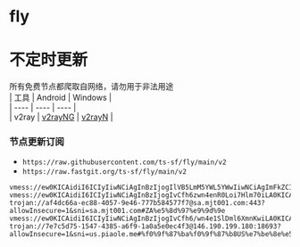 # fly
# 不定时更新
所有免费节点都爬取自网络，请勿用于非法用途  
|  工具  | Android  | Windows  |  
|  ----  | ----   | ----  |  
| v2ray  | [v2rayNG](https://github.com/2dust/v2rayNG/releases) | [v2rayN](https://github.com/2dust/v2rayN/releases) |  
  
### 节点更新订阅  
- `https://raw.githubusercontent.com/ts-sf/fly/main/v2`  
- `https://raw.fastgit.org/ts-sf/fly/main/v2`  
``` 
vmess://ew0KICAidiI6ICIyIiwNCiAgInBzIjogIlVB5LmM5YWL5YWwIiwNCiAgImFkZCI6ICJ3a2xkbWNhdGsuNzY4OTgxMDIueHl6IiwNCiAgInBvcnQiOiAiMjA1MiIsDQogICJpZCI6ICJiZTU0NDhhYi1iY2QzLTM0ZjItYmZmNS04YjIzZjA1ZjFmYzYiLA0KICAiYWlkIjogIjAiLA0KICAic2N5IjogImF1dG8iLA0KICAibmV0IjogIndzIiwNCiAgInR5cGUiOiAibm9uZSIsDQogICJob3N0IjogIndrbGRtY2F0ay43Njg5ODEwMi54eXoiLA0KICAicGF0aCI6ICIvbWlhb3drbCIsDQogICJ0bHMiOiAiIiwNCiAgInNuaSI6ICIiDQp9
vmess://ew0KICAidiI6ICIyIiwNCiAgInBzIjogIvCfh6zwn4enR0Loi7Hlm70iLA0KICAiYWRkIjogInVrLXYycmF5LmZyZWV2bWVzcy5jb20iLA0KICAicG9ydCI6ICI4NDQyIiwNCiAgImlkIjogIjM1Y2FhZTYwLWYyNzMtMTFlZC1hMDViLTAyNDJhYzEyMDAwMyIsDQogICJhaWQiOiAiMCIsDQogICJzY3kiOiAiYXV0byIsDQogICJuZXQiOiAidGNwIiwNCiAgInR5cGUiOiAiaHR0cCIsDQogICJob3N0IjogInp1bGEuaXIiLA0KICAicGF0aCI6ICIvIiwNCiAgInRscyI6ICIiLA0KICAic25pIjogIiINCn0=
trojan://af4dc66a-ec88-4057-9e46-777b584577f7@sa.mjt001.com:443?allowInsecure=1&sni=sa.mjt001.com#ZA%e5%8d%97%e9%9d%9e
vmess://ew0KICAidiI6ICIyIiwNCiAgInBzIjogIvCfh6/wn4e1SlDml6XmnKwiLA0KICAiYWRkIjogInQuY2NjYW8uY3lvdSIsDQogICJwb3J0IjogIjE2NjE3IiwNCiAgImlkIjogImFmNGRjNjZhLWVjODgtNDA1Ny05ZTQ2LTc3N2I1ODQ1NzdmNyIsDQogICJhaWQiOiAiMCIsDQogICJzY3kiOiAiYXV0byIsDQogICJuZXQiOiAid3MiLA0KICAidHlwZSI6ICJub25lIiwNCiAgImhvc3QiOiAidC5jY2Nhby5jeW91IiwNCiAgInBhdGgiOiAiLyIsDQogICJ0bHMiOiAiIiwNCiAgInNuaSI6ICIiDQp9
trojan://7e7c5d75-1547-4385-a6f9-1a0a5e0ec4f3@146.190.199.180:18693?allowInsecure=1&sni=us.piaole.me#%f0%9f%87%ba%f0%9f%87%b8US%e7%be%8e%e5%9b%bd
```